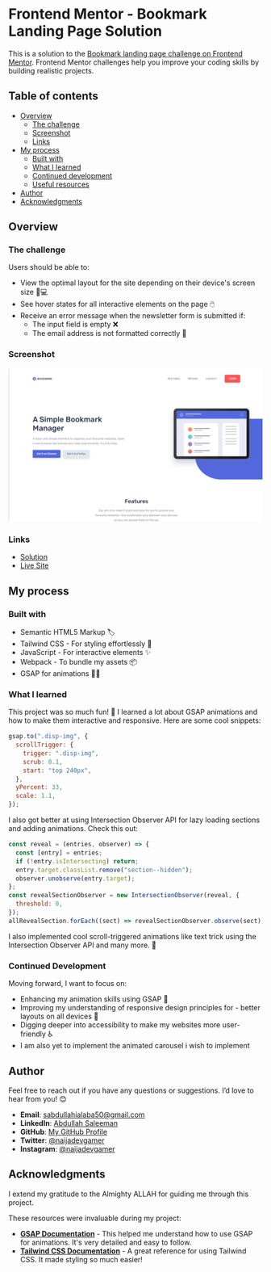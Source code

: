 # Frontend Mentor - Bookmark Landing Page Solution

This is a solution to the [Bookmark landing page challenge on Frontend Mentor](https://www.frontendmentor.io/challenges/bookmark-landing-page-5d0b588a9edda32581d29158). Frontend Mentor challenges help you improve your coding skills by building realistic projects.

## Table of contents

- [Overview](#overview)
  - [The challenge](#the-challenge)
  - [Screenshot](#screenshot)
  - [Links](#links)
- [My process](#my-process)
  - [Built with](#built-with)
  - [What I learned](#what-i-learned)
  - [Continued development](#continued-development)
  - [Useful resources](#useful-resources)
- [Author](#author)
- [Acknowledgments](#acknowledgments)

## Overview

### The challenge

Users should be able to:

- View the optimal layout for the site depending on their device's screen size 📱💻
- See hover states for all interactive elements on the page 🖱️
- Receive an error message when the newsletter form is submitted if:
  - The input field is empty ❌
  - The email address is not formatted correctly 📧

### Screenshot

![screenshot](./page.png)

### Links

- [Solution](https://github.com/naijadevgamer/bookmark-landing-page)
- [Live Site](https://naijadevgamer.github.io/bookmark-landing-page)

## My process

### Built with

- Semantic HTML5 Markup 🏷️
- Tailwind CSS - For styling effortlessly 💅
- JavaScript - For interactive elements ✨
- Webpack - To bundle my assets 📦
- GSAP for animations 🎨💥

### What I learned

This project was so much fun! 🎉 I learned a lot about GSAP animations and how to make them interactive and responsive. Here are some cool snippets:

```js
gsap.to(".disp-img", {
  scrollTrigger: {
    trigger: ".disp-img",
    scrub: 0.1,
    start: "top 240px",
  },
  yPercent: 33,
  scale: 1.1,
});
```

I also got better at using Intersection Observer API for lazy loading sections and adding animations. Check this out:

```js
const reveal = (entries, observer) => {
  const [entry] = entries;
  if (!entry.isIntersecting) return;
  entry.target.classList.remove("section--hidden");
  observer.unobserve(entry.target);
};
const revealSectionObserver = new IntersectionObserver(reveal, {
  threshold: 0,
});
allRevealSection.forEach((sect) => revealSectionObserver.observe(sect));
```

I also implemented cool scroll-triggered animations like text trick using the Intersection Observer API and many more. 🌟

### Continued Development

Moving forward, I want to focus on:

- Enhancing my animation skills using GSAP 🎥
- Improving my understanding of responsive design principles for - better layouts on all devices 📐
- Digging deeper into accessibility to make my websites more user-friendly ♿
- I am also yet to implement the animated carousel i wish to implement

## Author

Feel free to reach out if you have any questions or suggestions. I’d love to hear from you! 😊

- **Email**: [sabdullahialaba50@gmail.com](mailto:sabdullahialaba50@gmail.com)
- **LinkedIn**: [Abdullah Saleeman](https://www.linkedin.com/in/abdullah-saleeman-360170243)
- **GitHub**: [My GitHub Profile](https://github.com/naijadevgamer)
- **Twitter**: [@naijadevgamer](https://www.twitter.com/naijadevgamer)
- **Instagram**: [@naijadevgamer](https://www.instagram.com/naijadevgamer)

## Acknowledgments

I extend my gratitude to the Almighty ALLAH for guiding me through this project.

These resources were invaluable during my project:

- [**GSAP Documentation**](https://gsap.com/docs/v3/) - This helped me understand how to use GSAP for animations. It's very detailed and easy to follow.
- [**Tailwind CSS Documentation**](https://tailwindcss.com/docs) - A great reference for using Tailwind CSS. It made styling so much easier!

